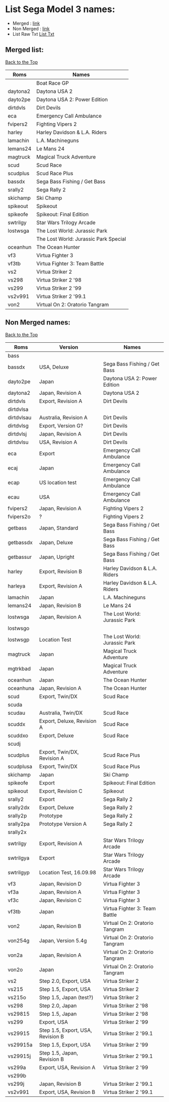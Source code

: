 # List Sega Model 3 names: 
- Merged : [link](#Merged-list)
- Non Merged : [link](#Non-Merged-list)
- List Raw Txt [List Txt](https://github.com/matakko/rom-name/blob/main/txt/model3-name.txt)

## Merged list:
[Back to the Top](#List-Sega-Model-3-names)

| Roms     | Names |
| ----------- | -----------| 
|   | Boat Race GP                        | 
|  daytona2    | Daytona USA 2                         | 
| dayto2pe     | Daytona USA 2: Power Edition          | 
| dirtdvls     | Dirt Devils                           | 
|  eca    |Emergency Call Ambulance              | 
| fvipers2     | Fighting Vipers 2                     | 
|  harley   | Harley Davidson & L.A. Riders         | 
|  lamachin    | L.A. Machineguns                      | 
| lemans24     | Le Mans 24                            | 
| magtruck     | Magical Truck Adventure               | 
| scud |    Scud Race                             | 
|  scudplus   | Scud Race Plus                        | 
| bassdx     | Sega Bass Fishing / Get Bass          | 
|  srally2   | Sega Rally 2                          | 
|skichamp    | Ski Champ                             | 
|spikeout    | Spikeout                              | 
| spikeofe   | Spikeout: Final Edition               | 
|swtrilgy    | Star Wars Trilogy Arcade              | 
|lostwsga    | The Lost World: Jurassic Park         | 
| |    The Lost World: Jurassic Park Special |  
|oceanhun  | The Ocean Hunter                      | 
|vf3    | Virtua Fighter 3                      | 
|vf3tb    | Virtua Fighter 3: Team Battle         | 
|vs2   | Virtua Striker 2                      | 
|vs298    | Virtua Striker 2 '98                  | 
|vs299    | Virtua Striker 2 '99                  | 
|vs2v991  | Virtua Striker 2 '99.1                | 
| von2  | Virtual On 2: Oratorio Tangram        |   





## Non Merged names: 
[Back to the Top](#list-sega-model-3-names)


|     Roms       |   Version       | Names  | 
| -------    | ------  |  ----- |
|  bass       |    |        |
|  bassdx     |  USA, Deluxe  |   Sega Bass Fishing / Get Bass     |
|  dayto2pe   |  Japan |   Daytona USA 2: Power Edition  |
|  daytona2   | Japan, Revision A |  Daytona USA 2  |
|  dirtdvls   | Export, Revision A   |   Dirt Devils   |
|  dirtdvlsa  |    |      |
|  dirtdvlsau  | Australia, Revision A   |   Dirt Devils   |
|  dirtdvlsg  | Export, Version G?   |   Dirt Devils   |
|  dirtdvlsj  | Japan, Revision A   |   Dirt Devils   |
|  dirtdvlsu  | USA, Revision A  |    Dirt Devils  |
|  eca        | Export   | Emergency Call Ambulance    |
|  ecaj       |  Japan  |  Emergency Call Ambulance   |
|  ecap       | US location test   | Emergency Call Ambulance    |
|  ecau       | USA   |  Emergency Call Ambulance   |
|  fvipers2   |  Japan, Revision A  |   Fighting Vipers 2  |
|  fvipers2o  |  ?  |   Fighting Vipers 2  |
|  getbass    |  Japan, Standard  | Sega Bass Fishing / Get Bass    |
|  getbassdx    | Japan, Deluxe  |   Sega Bass Fishing / Get Bass  |
|  getbassur    | Japan, Upright   |  Sega Bass Fishing / Get Bass   |
|  harley     | Export, Revision B  |  Harley Davidson & L.A. Riders   |
|  harleya    | Export, Revision A   |  Harley Davidson & L.A. Riders   |
|  lamachin   |   Japan |   L.A. Machineguns   |
|  lemans24   |  Japan, Revision B  |  Le Mans 24   |
|  lostwsga   | Japan, Revision A   |   The Lost World: Jurassic Park  |
|  lostwsgo   |    |     |
|  lostwsgp   |  Location Test  |   The Lost World: Jurassic Park  |
|  magtruck   | Japan   |  Magical Truck Adventure   |
|  mgtrkbad   | Japan   |  Magical Truck Adventure   |
|  oceanhun   | Japan   | The Ocean Hunter    |
|  oceanhuna   | Japan, Revision A   |  The Ocean Hunter   |
|  scud       |  Export, Twin/DX  | Scud Race    |
|  scuda      |  |     |
|  scudau      |  Australia, Twin/DX    | Scud Race    |
|  scuddx      |  Export, Deluxe, Revision A  | Scud Race    |
|  scuddxo      | Export, Deluxe   | Scud Race    |
|  scudj      |    |     |
|  scudplus   | Export, Twin/DX, Revision A  |  Scud Race Plus   |
|  scudplusa  | Export, Twin/DX  | Scud Race Plus    |
|  skichamp   | Japan   |  Ski Champ   |
|  spikeofe   | Export   |  Spikeout: Final Edition   |
|  spikeout   |  Export, Revision C  | Spikeout    |
|  srally2    |  Export  |  Sega Rally 2   |
|  srally2dx    |  Export, Deluxe  |  Sega Rally 2   |
|  srally2p   | Prototype   | Sega Rally 2    |
|  srally2pa  | Prototype Version A   |  Sega Rally 2   |
|  srally2x   |    |     |
|  swtrilgy   | Export, Revision A   | Star Wars Trilogy Arcade    |
|  swtrilgya  |  Export  | Star Wars Trilogy Arcade    |
|  swtrilgyp  |  Location Test, 16.09.98  | Star Wars Trilogy Arcade    |
|  vf3        | Japan, Revision D  |  Virtua Fighter 3   |
|  vf3a       | Japan, Revision A   | Virtua Fighter 3    |
|  vf3c       | Japan, Revision C   |  Virtua Fighter 3   |
|  vf3tb      |  Japan  | Virtua Fighter 3: Team Battle    |
|  von2       | Japan, Revision B   | Virtual On 2: Oratorio Tangram    |
|  von254g    |  Japan, Version 5.4g  | Virtual On 2: Oratorio Tangram    |
|  von2a      | Japan, Revision A   | Virtual On 2: Oratorio Tangram    |
|  von2o      | Japan   |  Virtual On 2: Oratorio Tangram   |
|  vs2        | Step 2.0, Export, USA   |  Virtua Striker 2   |
|  vs215      | Step 1.5, Export, USA   |  Virtua Striker 2   |
|  vs215o     | Step 1.5, Japan (test?)   |  Virtua Striker 2   |
|  vs298      | Step 2.0, Japan   |  Virtua Striker 2 '98   |
|  vs29815    | Step 1.5, Japan   | Virtua Striker 2 '98    |
|  vs299      | Export, USA   |  Virtua Striker 2 '99   |
|  vs29915    | Step 1.5, Export, USA, Revision B |  Virtua Striker 2 '99.1   |
|  vs29915a    | Step 1.5, Export, USA   | Virtua Striker 2 '99    |
|  vs29915j    | Step 1.5, Japan, Revision B  |  Virtua Striker 2 '99.1   |
|  vs299a     | Export, USA, Revision A   | Virtua Striker 2 '99    |
|  vs299b     |    |     |
|  vs299j     | Japan, Revision B   |   Virtua Striker 2 '99.1      |
|  vs2v991    | Export, USA, Revision B   | Virtua Striker 2 '99.1    |


 
